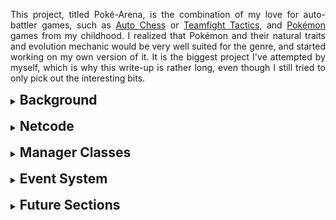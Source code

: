 <div class="markdown-begin"></div>

This project, titled Poké-Arena, is the combination of my love for auto-battler games, such as [Auto Chess](https://ac.dragonest.com/en) or [Teamfight Tactics](https://teamfighttactics.leagueoflegends.com/en-gb/), and [Pokémon](https://www.pokemon.com/uk) games from my childhood. I realized that Pokémon and their natural traits and evolution mechanic would be very well suited for the genre, and started working on my own version of it. It is the biggest project I've attempted by myself, which is why this write-up is rather long, even though I still tried to only pick out the interesting bits.

<details>
  <summary>
    <h2>Background</h2>
  </summary><br />

This project started from a passion for the underlying games and genres, as well as for game development. Due to licensing issues this would create with the Pokémon trademark, I never intended to publish this game, and always saw it more as a hobby project and learning experience.

I knew from the start that this would be an ambitious project, but ambitious was just the start of it. After weeks of preparing the core mechanics, code and systems infrastructure, and the base visuals, which included a tedious process of importing 3D models from my own [Pokémon Sun](https://www.pokemon.com/us/pokemon-video-games/pokemon-sun-and-pokemon-moon/) game, I decided to add multiplayer functionality.

As this was something I had never tackled before, and I wanted to make as good of a multiplayer experience as possible, preventing common methods of cheating, this required a complete refactoring of most of the code. While I'm still happy to have done it in this order, the process of converting the existing codebase to include multiplayer took about as long as making the original code.

<hr></details><br />

<details>
  <summary>
    <h2>Netcode</h2>
  </summary><br />

To get started on the netcode, something I had never tackled before this project, I researched different multiplayer engines for Unity, and ended up settling on the [Photon Multiplayer Engine](https://www.photonengine.com), specifically [Photon Bolt](https://doc.photonengine.com/bolt/current/getting-started/overview#) (now [Photon Fusion](https://doc.photonengine.com/fusion/current/getting-started/fusion-intro)). As a native Unity Asset, this offered great functionality for creating true multiplayer games, such as matchmaking, server & client separation, an authoritative server with client-side prediction, and more.

I looked into what makes good netcode, and quickly decided on a fully separate server to host the game and handle all gameplay logic, while clients would only act as a window to the current state of the game and as a UI for the users. Other options included having one of the clients be a server, which allows a malevolent client to be able to modify the game and cheat to give themselves an advantage. A dedicated server could still be hosted by a player of the game as a separate application to the client application, but would also allow external hosting where modifications become impossible.

```C#
[BoltGlobalBehaviour]
[BoltGlobalBehaviour(BoltNetworkModes.Server)]
[BoltGlobalBehaviour(BoltNetworkModes.Client)]
```

Either of the above lines above can be added as an annotation just before a class declaration to allow Bolt to automatically create an instance of the class which lives together with Bolt. Adding `BoltNetworkModes.Server` or `BoltNetworkModes.Client` as a parameter makes such an instance only be created on the Server or Client, respectively. Omitting it instantiates it on both Server and Client.

<hr></details><br />

<details>
  <summary>
    <h2>Manager Classes</h2>
  </summary><br />

I decided to go with a number of manager classes to handle general gameplay logic, such as [`InputMan`], [`UIMan`] or more niche ones like [`PlayerEvolutionMan`]. These are mostly classes of which only one instance is necessary, which is why I opted to implement them using the [Singleton Design Pattern](https://en.wikipedia.org/wiki/Singleton_pattern), which limits the number of instances of the class to one, while allowing global access to the instance. This was particularly useful in combination with the heavy use of events in this project, as subscribing to events from these manager classes could now be performed seamlessly.

<details>
  <summary>
    <h3>Naming and Hierarchy</h3>
  </summary><br />

The manager classes having the `Player` prefix are all scripts that are run server-side with one instance per player, and are components of Player game objects in Unity. For example, in an 8-player game, the server holds 8 instances of [`PlayerLevelMan`], 8 instances of [`PlayerFinanceMan`], 8 instances of [`PlayerBoardMan`], and so forth. All of these managers inherit from the [`PlayerManager`] class, which provides simple common functionality _(the inheritance from `GlobalEventListener` is due to the Photon Bolt Framework, explained in the [Global Events](#global-events) section)_.

<div class="code-snippet" csname="PlayerManager"><a target="_blank" href="https://github.com/mariuskilian/Poke-Arena/blob/master/Assets/Scripts/Server/PerPlayer/PlayerManager.cs">⠀</a></div>

```C#
public class PlayerManager : GlobalEventListener {
    protected Player player;

    protected void Awake() { player = GetComponent<Player>(); }

    public bool IsThisPlayer(BoltConnection connection) {
        return player.Connection == connection;
    }
}
```

</details>

<hr></details><br />

<details>
  <summary>
    <h2>Event System</h2>
  </summary><br />

<details>
  <summary>
    <h3>Local Events</h3>
  </summary><br />

Within the project, many components respond reactively to something another component triggers. For this, I use C# [Actions](https://learn.microsoft.com/en-us/dotnet/api/system.action-1?view=net-7.0), a specific type of [Delegates](https://learn.microsoft.com/en-us/dotnet/csharp/programming-guide/delegates/) with a `void` return type. This allows a _publisher_ to send out an event, and all _subscribers_ to respond, allowing the publisher to determine the time of the execution, and the subscribers to determine the specific behavior. With the way they are used in this project, nothing needs to be returned since this type of communication is one-way, which is why the `void` return type is enough.

Further, some components need to react to a high variety of different publishers, which is why, throughout the codebase, classes have the method `private void SubscribeLocalEventHandlers()`, which always handles all the subscriptions. This method is inside any component that subscribes to any delegate, in order to keep the code consistent and readable. Here is an example from the class [`UIMan`] (User Interface Manager). The Store UI reacts, for example, to the following:

- Shows at the start of the game
- Needs to update when a unit is caught from the store
- Needs to update on a store refresh (can be manually triggered or is triggered each round)
- Hides while a board unit is selected with the shop opened, and re-shows when that unit is dropped
- User manually showing/hiding the store UI

<div class="code-snippet" csname="UIMan"><a target="_blank" href="https://github.com/mariuskilian/Poke-Arena/blob/f27d920b8b45b620df1d2a126aa1b886bdc6777d/Assets/Scripts/Client/UI/UIMan.cs#L49">⠀</a></div>

```C#
private void SubscribeLocalEventHandlers() {
    var global = ClientGlobalEventMan.Instance;
    global.GameStartEvent += HandleGameStartEvent;
    global.UnitCaughtEvent += HandleUnitCaughtEvent;
    global.NewStoreEvent += HandleNewStoreEvent;

    var selection = SelectionMan.Instance;
    selection.UnitSelectEvent += HandleUnitSelectEvent;
    selection.UnitDeselectOnBoardBenchEvent += HandleUnitDeselectEvent;

    var input = InputMan.Instance;
    input.ToggleStoreEvent += HandleToggleStoreEvent;

    var store = ClientStoreMan.Instance;
    store.UnitArrivedInStoreEvent += HandleUnitArrivedInStoreEvent;
}
```

Each of the `Handle`-methods then respond in the appropriate way. To continue the example of the [`UIMan`] class, these are its `Handle`-methods:

<div class="code-snippet" csname="UIMan"><a target="_blank" href="https://github.com/mariuskilian/Poke-Arena/blob/f27d920b8b45b620df1d2a126aa1b886bdc6777d/Assets/Scripts/Client/UI/UIMan.cs#L66">⠀</a></div>

```C#
private void HandleToggleStoreEvent() { SetStoreActive(!store.activeSelf); }
private void HandleUnitSelectEvent(BoardUnit _) { if (store.activeSelf) SetStoreActive(!(forcedHidden = true)); }
private void HandleUnitDeselectEvent(BoardUnit _u, Vector3 _v, bool _b) { if (forcedHidden) SetStoreActive(!(forcedHidden = false)); }
private void HandleGameStartEvent() { SetStoreActive(true); }
private void HandleUnitArrivedInStoreEvent(StoreUnit _, int storeIdx) { ActivateCatchButton(storeIdx); }
private void HandleUnitCaughtEvent(int storeIdx) { DeactivateCatchButton(storeIdx); }
private void HandleNewStoreEvent(StoreUnit[] _) { for (int idx = 0; idx < PlayerStoreMan.StoreSize; idx++) DeactivateCatchButton(idx); }
```

This is just one of the ways the different components interact each other. The modular approach allows new components to easily come in and subscribe to existing events, for example when adding audio effects. Here, an audio manager could easily subscribe to relevant events to play audio queues at the right times.

<hr></details><br />

<details>
  <summary>
    <h3>Global Events</h3>
  </summary><br />

<div class="image-container">
  <img src="writeups/poke-arena/resources/BoltEvents.png" alt="Bolt Events UI" width="300"> <!-- Adjust width as needed -->
</div>

Some events required communication between two separate instances, generally server to one or more clients, or a client to the server. For these, I used Photon Bolt's event system. For this, I had to first create all necessary events using Bolt's UI within Unity, to then allow Bolt to compile these events into interfaces, which are inherited by the `GlobalEventListener` Bolt class, which is supplied with several methods of type `public virtual void OnEvent`, with a single parameter as the type of event. These `OnEvent` methods then have to be overridden by a class trying to react to the event. This code snippet shows these compiled methods being created:

<a class="clear"></a>

<div class="code-snippet no-link" csname="GlobalEventListener"><a>⠀</a></div>

```C#
public class GlobalEventListener : GlobalEventListenerBase, IStoreNewStoreEventListener, IStoreUnitCaughtEventListener, IClientEventManInitializedEventListener, IClientTryCatchUnitEventListener, IClientTryRerollStoreEventListener, IClientUnitDeselectEventListener, IClientTryBuyExpEventListener, IGameStartEventListener
{
    public virtual void OnEvent(StoreNewStoreEvent evnt) { }
    public virtual void OnEvent(StoreUnitCaughtEvent evnt) { }
    public virtual void OnEvent(ClientEventManInitializedEvent evnt) { }
    public virtual void OnEvent(ClientTryCatchUnitEvent evnt) { }
    public virtual void OnEvent(ClientTryRerollStoreEvent evnt) { }
    public virtual void OnEvent(ClientUnitDeselectEvent evnt) { }
    public virtual void OnEvent(ClientTryBuyExpEvent evnt) { }
    public virtual void OnEvent(GameStartEvent evnt) { }
}
```

Classes that wish to send or react to these events need to inherit from `GlobalEventListener`, such as this example of the [`PlayerLevelMan`], which handles the players experience level. This is a server-side component, with one instance for each player, and inherits from [`PlayerManager`], which, as described in the [Naming and Hierarchy](#naming-and-hierarchy) section, inherits from `GlobalEventListener`.

<div class="code-snippet" csname="PlayerLevelMan"><a target="_blank" href="https://github.com/mariuskilian/Poke-Arena/blob/f27d920b8b45b620df1d2a126aa1b886bdc6777d/Assets/Scripts/Server/PerPlayer/PlayerManagers/ResourceManagers/PlayerLevelMan.cs#L18">⠀</a></div>

```C#
public override void OnEvent(ClientTryBuyExpEvent evnt) {
    if (!IsThisPlayer(evnt.RaisedBy)) return;
    if (Level == MaxLevel) return;
    if (!player.GetPlayerMan<PlayerFinanceMan>().TryBuyExp()) return;
    AddExp(ExpPerBuy);
}
```

Server-side, this is handled on an individual class-by class basis, as the server does not require much local event communication. However, the clients do, which is why it was important to come up with a system to bridge local and global events while keeping the code readable and maintainable.

<hr></details><br />

<details>
  <summary>
    <h3>Bridging Local and Global Events</h3>
  </summary><br />

A lot of reactions to events happen client-side. For example, as the server updates the game state, it will send out this information as a global event to the clients, which then have to react accordingly, in order to display the correct game state. This includes the units that are in the store, unit repositions, evolutions, some animations and more. This can be for both: units that a given client owns (their own playable units); and other players' units, as all clients should update the positions and state of all players' units. For this, I created a client-side class called [`ClientGlobalEventMan`] to handle the communication between global and local events.

<details>
  <summary>
    <h4>Global &rarr; Local</h4>
  </summary><br />

To handle incoming global Bolt events, each global event is handled, and a local event is invoked, which is then handled normally by the rest of the client codebase. In some cases, some extra steps are taken, like when the `StoreNewStoreEvent` is triggered, receiving the Bolt Entities (entities that exist in the network) with the network IDs passed by the global event (`evnt.UnitX`), to receive the actual units, which are then passed to the local event.

<div class="code-snippet" csname="ClientGlobalEventMan"><a target="_blank" href="https://github.com/mariuskilian/Poke-Arena/blob/f27d920b8b45b620df1d2a126aa1b886bdc6777d/Assets/Scripts/Client/ClientGlobalEventMan.cs#L18">⠀</a></div>

```C#
public Action GameStartEvent;
public Action<StoreUnit[]> NewStoreEvent;
public Action<int> UnitCaughtEvent;

public override void OnEvent(GameStartEvent evnt) { GameStartEvent?.Invoke(); }

public override void OnEvent(StoreNewStoreEvent evnt) {
    StoreUnit[] Units = {
        BoltNetwork.FindEntity( evnt.Unit1 ).GetComponent< StoreUnit >(),
        BoltNetwork.FindEntity( evnt.Unit2 ).GetComponent< StoreUnit >(),
        BoltNetwork.FindEntity( evnt.Unit3 ).GetComponent< StoreUnit >(),
        BoltNetwork.FindEntity( evnt.Unit4 ).GetComponent< StoreUnit >(),
        BoltNetwork.FindEntity( evnt.Unit5 ).GetComponent< StoreUnit >()
    };
    NewStoreEvent?.Invoke(Units);
}

public override void OnEvent(StoreUnitCaughtEvent evnt) { UnitCaughtEvent?.Invoke(evnt.StoreIdx); }
```

</details>

<details>
  <summary>
    <h4>Local &rarr; Global</h4>
  </summary><br />

Local events that need to be sent globally are handled similarly. They are subscribed to as described in the earlier [Local Events](#local-events) section. Here's the code snippet for this subscription, as a bit of a recap.

<div class="code-snippet" csname="ClientGlobalEventMan"><a target="_blank" href="https://github.com/mariuskilian/Poke-Arena/blob/f27d920b8b45b620df1d2a126aa1b886bdc6777d/Assets/Scripts/Client/ClientGlobalEventMan.cs#L46">⠀</a></div>

```C#
private void SubscribeLocalEventHandlers() {
    var UI = UIMan.Instance;
    UI.TryCatchUnitEvent += HandleTryCatchUnitEvent;

    var input = InputMan.Instance;
    input.TryRerollStoreEvent += HandleTryRerollStoreEvent;
    input.TryBuyExpEvent += HandleTryBuyExpEvent;

    var select = SelectionMan.Instance;
    select.UnitDeselectOnBoardBenchEvent += HandleUnitDeselectEvent;
}
```

Then, each of the `Handle{...}Event` classes does its relevant setup for things the global event needs sent with it, and triggers the relevant global event. Passing the `GlobalTargets.OnlyServer` parameter to the `Create` function means the event is not sent to other clients.

<div class="code-snippet" csname="ClientGlobalEventMan"><a target="_blank" href="https://github.com/mariuskilian/Poke-Arena/blob/f27d920b8b45b620df1d2a126aa1b886bdc6777d/Assets/Scripts/Client/ClientGlobalEventMan.cs#L58">⠀</a></div>

```C#
private void HandleTryCatchUnitEvent(int idx) {
    var evnt = ClientTryCatchUnitEvent.Create(GlobalTargets.OnlyServer);
    evnt.StoreIdx = idx;
    evnt.Send();
}
```

```C#
private void HandleTryRerollStoreEvent() { ClientTryRerollStoreEvent.Create(GlobalTargets.OnlyServer).Send(); }
```

```C#
private void HandleTryBuyExpEvent() { ClientTryBuyExpEvent.Create(GlobalTargets.OnlyServer).Send(); }
```

```C#
private void HandleUnitDeselectEvent(BoardUnit unit, Vector3 clickPos, bool clickedBoard) {
    var evnt = ClientUnitDeselectEvent.Create(GlobalTargets.OnlyServer);
    evnt.Unit = unit.entity.NetworkId;
    evnt.ClickPosition = clickPos;
    evnt.ClickedBoard = clickedBoard;
    evnt.Send();
}
```

</details>

</details>

<hr></details><br />

<details>
  <summary>
    <h2>Future Sections</h2>
  </summary><br />

These are some topics I didn't yet have the time to write about and want to add to this page in the future:

- Animations
- Shaders
- Systems
  - Board & Bench
  - Evolution
  - Unit Pools
- Settings
- Editor Scripts

<hr></details><br />

<!-- Classes -->

[`PlayerLevelMan`]: https://github.com/mariuskilian/Poke-Arena/blob/master/Assets/Scripts/Server/PerPlayer/PlayerManagers/ResourceManagers/PlayerLevelMan.cs
[`InputMan`]: https://github.com/mariuskilian/Poke-Arena/blob/master/Assets/Scripts/Client/InputMan.cs
[`UIMan`]: https://github.com/mariuskilian/Poke-Arena/blob/master/Assets/Scripts/Client/UI/UIMan.cs
[`PlayerEvolutionMan`]: https://github.com/mariuskilian/Poke-Arena/blob/master/Assets/Scripts/Server/PerPlayer/PlayerManagers/PlayerEvolutionMan.cs
[`PlayerLevelMan`]: https://github.com/mariuskilian/Poke-Arena/blob/master/Assets/Scripts/Server/PerPlayer/PlayerManagers/ResourceManagers/PlayerLevelMan.cs
[`PlayerFinanceMan`]: https://github.com/mariuskilian/Poke-Arena/blob/master/Assets/Scripts/Server/PerPlayer/PlayerManagers/ResourceManagers/PlayerFinanceMan.cs
[`PlayerBoardMan`]: https://github.com/mariuskilian/Poke-Arena/blob/master/Assets/Scripts/Server/PerPlayer/PlayerManagers/PlayerBoardMan.cs
[`PlayerManager`]: https://github.com/mariuskilian/Poke-Arena/blob/master/Assets/Scripts/Server/PerPlayer/PlayerManager.cs
[`ClientGlobalEventMan`]: https://github.com/mariuskilian/Poke-Arena/blob/master/Assets/Scripts/Client/ClientGlobalEventMan.cs

<!-- CSS -->

<style>
  p {
    text-align: justify;
  }

  h2, h3, h4 {
    display: inline;
  -webkit-touch-callout: none; /* iOS Safari */
    -webkit-user-select: none; /* Safari */
     -khtml-user-select: none; /* Konqueror HTML */
       -moz-user-select: none; /* Old versions of Firefox */
        -ms-user-select: none; /* Internet Explorer/Edge */
            user-select: none; /* Non-prefixed version, currently
                                  supported by Chrome, Edge, Opera and Firefox */
    cursor: pointer;
  }

  details > details {
    margin-left: 2em;
  }

  .image-container {
    float: right;
    margin: 0.1em 0 0.1em 1em;
  }

  @media (max-width: 599px) {
    .image-container {
        float: none;
        text-align: center;
        margin-left: 0; 
    }
  }

  @media (max-width: 768px) {
    body {
      font-size: 24px;
    }
  }

  .clear {
    clear: both;
  }

  .code-snippet {
    width: 100%;
    padding-top: 0.25em;
    padding-bottom: 0.25em;
    background-color: lightgray;
    border-radius: 5px 5px 0 0;
  }

  .code-snippet > a {
    position: relative;
    display: block;
    color: lightgray;
    select:none;
  }

  .code-snippet:not(.no-link) > a:hover {
    color: lightblue;
  }

  .code-snippet > a:focus {
    outline: none;
  }

  .code-snippet:not(.no-link):hover {
    background-color: lightblue;
    cursor: pointer;
  }

  .code-snippet::before {
    position: absolute;
    content: attr(csname) ".cs " url(writeups/poke-arena/resources/box-arrow-up-right.svg);
    margin-left: 1em;
    color: #555;
    font-family: monospace;
    font-weight: bold;
  }

  .no-link::before {
    content: attr(csname) ".cs";
  }
</style>
